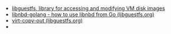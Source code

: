 - [libguestfs, library for accessing and modifying VM disk images](https://libguestfs.org/)
- [libnbd-golang - how to use libnbd from Go (libguestfs.org)](https://libguestfs.org/libnbd-golang.3.html)
- [virt-copy-out (libguestfs.org)](https://libguestfs.org/virt-copy-out.1.html)
-